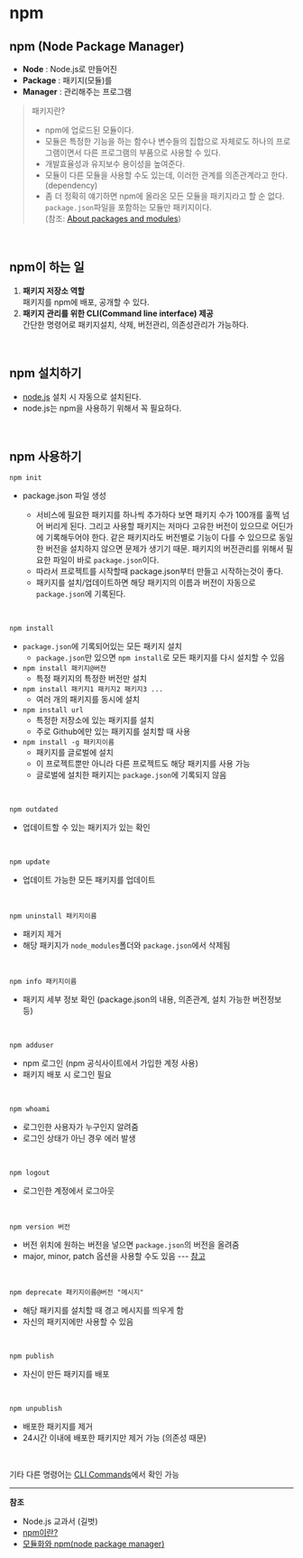 # npm

## npm (Node Package Manager)

- **Node** : Node.js로 만들어진
- **Package** : 패키지(모듈)를
- **Manager** : 관리해주는 프로그램

> 패키지란?
>
> - npm에 업로드된 모듈이다.
> - 모듈은 특정한 기능을 하는 함수나 변수들의 집합으로 자체로도 하나의 프로그램이면서 다른 프로그램의 부품으로 사용할 수 있다.
> - 개발효율성과 유지보수 용이성을 높여준다.
> - 모듈이 다른 모듈을 사용할 수도 있는데, 이러한 관계를 의존관계라고 한다. (dependency)
> - 좀 더 정확히 얘기하면 npm에 올라온 모든 모듈을 패키지라고 할 순 없다. `package.json`파일을 포함하는 모듈만 패키지이다.  
>   (참조: [About packages and modules](https://docs.npmjs.com/about-packages-and-modules))

<br />

## npm이 하는 일

1. **패키지 저장소 역할**  
   패키지를 npm에 배포, 공개할 수 있다.
2. **패키지 관리를 위한 CLI(Command line interface) 제공**  
   간단한 명령어로 패키지설치, 삭제, 버전관리, 의존성관리가 가능하다.

<br />

## npm 설치하기

- [node.js](https://nodejs.org/en/) 설치 시 자동으로 설치된다.
- node.js는 npm을 사용하기 위해서 꼭 필요하다.

<br />

## npm 사용하기

```
npm init
```

- package.json 파일 생성

  - 서비스에 필요한 패키지를 하나씩 추가하다 보면 패키지 수가 100개를 훌쩍 넘어 버리게 된다. 그리고 사용할 패키지는 저마다 고유한 버전이 있으므로 어딘가에 기록해두어야 한다. 같은 패키지라도 버전별로 기능이 다를 수 있으므로 동일한 버전을 설치하지 않으면 문제가 생기기 때문. 패키지의 버전관리를 위해서 필요한 파일이 바로 `package.json`이다.
  - 따라서 프로젝트를 시작할때 package.json부터 만들고 시작하는것이 좋다.
  - 패키지를 설치/업데이트하면 해당 패키지의 이름과 버전이 자동으로 `package.json`에 기록된다.

<br />

```
npm install
```

- `package.json`에 기록되어있는 모든 패키지 설치
  - `package.json`만 있으면 `npm install`로 모든 패키지를 다시 설치할 수 있음
- `npm install 패키지@버전`
  - 특정 패키지의 특정한 버전만 설치
- `npm install 패키지1 패키지2 패키지3 ...`
  - 여러 개의 패키지를 동시에 설치
- `npm install url`
  - 특정한 저장소에 있는 패키지를 설치
  - 주로 Github에만 있는 패키지를 설치할 때 사용
- `npm install -g 패키지이름`
  - 패키지를 글로벌에 설치
  - 이 프로젝트뿐만 아니라 다른 프로젝트도 해당 패키지를 사용 가능
  - 글로벌에 설치한 패키지는 `package.json`에 기록되지 않음

<br />

```
npm outdated
```

- 업데이트할 수 있는 패키지가 있는 확인

<br />

```
npm update
```

- 업데이트 가능한 모든 패키지를 업데이트

<br />

```
npm uninstall 패키지이름
```

- 패키지 제거
- 해당 패키지가 `node_modules`폴더와 `package.json`에서 삭제됨

<br />

```
npm info 패키지이름
```

- 패키지 세부 정보 확인 (package.json의 내용, 의존관계, 설치 가능한 버전정보 등)

<br />

```
npm adduser
```

- npm 로그인 (npm 공식사이트에서 가입한 계정 사용)
- 패키지 배포 시 로그인 필요

<br />

```
npm whoami
```

- 로그인한 사용자가 누구인지 알려줌
- 로그인 상태가 아닌 경우 에러 발생

<br />

```
npm logout
```

- 로그인한 계정에서 로그아웃

<br />

```
npm version 버전
```

- 버전 위치에 원하는 버전을 넣으면 `package.json`의 버전을 올려줌
- major, minor, patch 옵션을 사용할 수도 있음 --- [참고](https://docs.npmjs.com/cli/version)

<br />

```
npm deprecate 패키지이름@버전 "메시지"
```

- 해당 패키지를 설치할 때 경고 메시지를 띄우게 함
- 자신의 패키지에만 사용할 수 있음

<br />

```
npm publish
```

- 자신이 만든 패키지를 배포

<br />

```
npm unpublish
```

- 배포한 패키지를 제거
- 24시간 이내에 배포한 패키지만 제거 가능 (의존성 때문)

<br />

기타 다른 명령어는 [CLI Commands](https://docs.npmjs.com/cli-documentation/cli)에서 확인 가능

---

**참조**

- Node.js 교과서 (길벗)
- [npm이란?](http://itnovice1.blogspot.com/2019/01/js-npm.html)
- [모듈화와 npm(node package manager)](https://poiemaweb.com/nodejs-npm)
